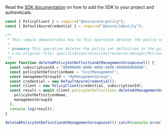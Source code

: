 Read the [SDK documentation](https://github.com/Azure/azure-sdk-for-js/blob/%40azure%2Farm-policy_5.0.1/sdk/policy/arm-policy/README.md) on how to add the SDK to your project and authenticate.

```javascript
const { PolicyClient } = require("@azure/arm-policy");
const { DefaultAzureCredential } = require("@azure/identity");

/**
 * This sample demonstrates how to This operation deletes the policy set definition in the given management group with the given name.
 *
 * @summary This operation deletes the policy set definition in the given management group with the given name.
 * x-ms-original-file: specification/resources/resource-manager/Microsoft.Authorization/stable/2021-06-01/examples/deletePolicySetDefinitionAtManagementGroup.json
 */
async function deleteAPolicySetDefinitionAtManagementGroupLevel() {
  const subscriptionId = "00000000-0000-0000-0000-000000000000";
  const policySetDefinitionName = "CostManagement";
  const managementGroupId = "MyManagementGroup";
  const credential = new DefaultAzureCredential();
  const client = new PolicyClient(credential, subscriptionId);
  const result = await client.policySetDefinitions.deleteAtManagementGroup(
    policySetDefinitionName,
    managementGroupId
  );
  console.log(result);
}

deleteAPolicySetDefinitionAtManagementGroupLevel().catch(console.error);
```
